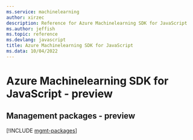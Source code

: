 ```yaml
---
ms.service: machinelearning
author: xirzec
description: Reference for Azure Machinelearning SDK for JavaScript
ms.author: jeffish
ms.topic: reference
ms.devlang: javascript
title: Azure Machinelearning SDK for JavaScript
ms.data: 10/04/2022
---
```

# Azure Machinelearning SDK for JavaScript - preview

## Management packages - preview
[!INCLUDE [mgmt-packages](machinelearning-mgmt-index.md)]